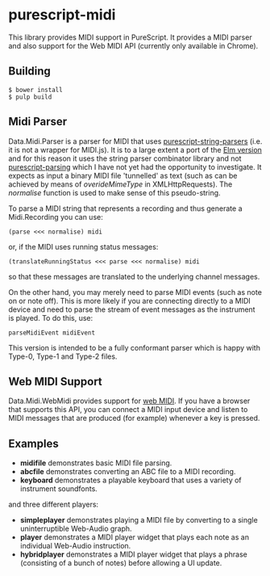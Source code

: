 purescript-midi
===============

This library provides MIDI support in PureScript.  It provides a MIDI parser and also support for the Web MIDI API (currently only available in Chrome).

## Building

    $ bower install   
    $ pulp build

## Midi Parser

Data.Midi.Parser is a parser for MIDI that uses [purescript-string-parsers](https://pursuit.purescript.org/packages/purescript-string-parsers/2.1.0) (i.e. it is not a wrapper for MIDI.js).  It is to a large extent a port of the [Elm version](http://package.elm-lang.org/packages/newlandsvalley/elm-comidi/latest) and for this reason it uses the string parser combinator library and not [purescript-parsing](https://pursuit.purescript.org/packages/purescript-parsing/3.0.0) which I have not yet had the opportunity to investigate. It expects as input a binary MIDI file 'tunnelled' as text (such as can be achieved by means of _overideMimeType_ in XMLHttpRequests). The _normalise_ function is used to make sense of this pseudo-string.

To parse a MIDI string that represents a recording and thus generate a Midi.Recording you can use:

    (parse <<< normalise) midi

or, if the MIDI uses running status messages:

    (translateRunningStatus <<< parse <<< normalise) midi

so that these messages are translated to the underlying channel messages.

On the other hand, you may merely need to parse MIDI events (such as note on or note off). This is more likely if you are connecting directly to a MIDI device and need to parse the stream of event messages as the instrument is played.  To do this, use:

    parseMidiEvent midiEvent

This version is intended to be a fully conformant parser which is happy with Type-0, Type-1 and Type-2 files.

## Web MIDI Support

Data.Midi.WebMidi provides support for [web MIDI](https://www.w3.org/TR/webmidi/).  If you have a browser that supports this API, you can connect a MIDI input device and listen to MIDI messages that are produced (for example) whenever a key is pressed.

## Examples

* __midifile__ demonstrates basic MIDI file parsing.
* __abcfile__ demonstrates converting an ABC file to a MIDI recording.
* __keyboard__ demonstrates a playable keyboard that uses a variety of instrument soundfonts.

and three different players: 

* __simpleplayer__ demonstrates playing a MIDI file by converting to a single uninterruptible Web-Audio graph.
* __player__ demonstrates a MIDI player widget that plays each note as an individual Web-Audio instruction.
* __hybridplayer__ demonstrates a MIDI player widget that plays a phrase (consisting of a bunch of notes) before allowing a UI update.
